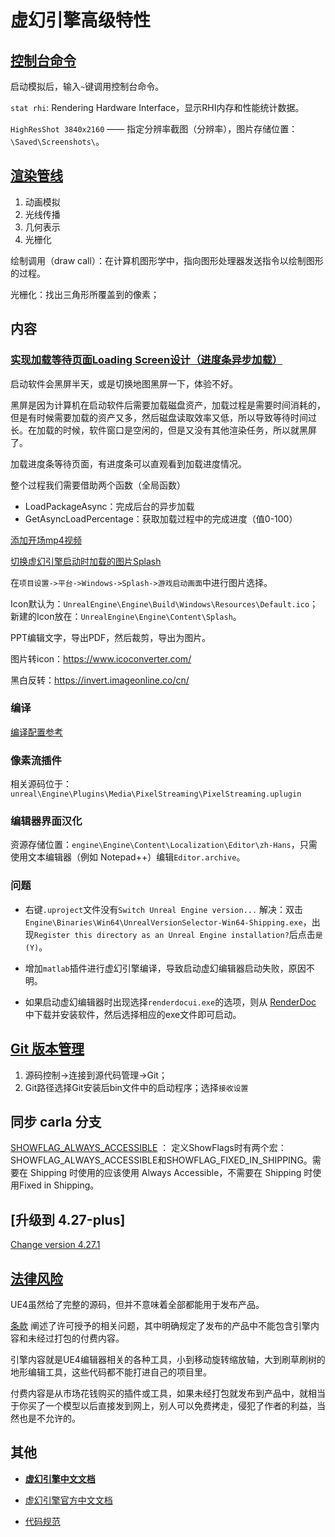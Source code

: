 # 虚幻引擎高级特性

## [控制台命令](https://blog.csdn.net/somnusand/article/details/115511383) 

启动模拟后，输入`~`键调用控制台命令。

`stat rhi`: Rendering Hardware Interface，显示RHI内存和性能统计数据。

`HighResShot 3840x2160` —— 指定分辨率截图（分辨率），图片存储位置：`\Saved\Screenshots\`。


## [渲染管线](https://zhuanlan.zhihu.com/p/373995698) 

1. 动画模拟
2. 光线传播
3. 几何表示
4. 光栅化

绘制调用（draw call）：在计算机图形学中，指向图形处理器发送指令以绘制图形的过程。

光栅化：找出三角形所覆盖到的像素；

## 内容

### [实现加载等待页面Loading Screen设计（进度条异步加载）](https://www.uejoy.com/archives/1071)

启动软件会黑屏半天，或是切换地图黑屏一下，体验不好。

黑屏是因为计算机在启动软件后需要加载磁盘资产，加载过程是需要时间消耗的，但是有时候需要加载的资产又多，然后磁盘读取效率又低，所以导致等待时间过长。在加载的时候，软件窗口是空闲的，但是又没有其他渲染任务，所以就黑屏了。


加载进度条等待页面，有进度条可以直观看到加载进度情况。

整个过程我们需要借助两个函数（全局函数）

* LoadPackageAsync：完成后台的异步加载
* GetAsyncLoadPercentage：获取加载过程中的完成进度（值0-100）


[添加开场mp4视频](https://blog.csdn.net/qq_25580197/article/details/73460060)

[切换虚幻引擎启动时加载的图片Splash](https://blog.csdn.net/qq_31263521/article/details/80567736)

在`项目设置->平台->Windows->Splash->游戏启动画面`中进行图片选择。

Icon默认为：`UnrealEngine\Engine\Build\Windows\Resources\Default.ico`；
新建的Icon放在：`UnrealEngine\Engine\Content\Splash`。

PPT编辑文字，导出PDF，然后裁剪，导出为图片。

图片转icon：https://www.icoconverter.com/

黑白反转：https://invert.imageonline.co/cn/

### 编译
[编译配置参考](https://docs.unrealengine.com/4.26/zh-CN/ProductionPipelines/DevelopmentSetup/BuildConfigurations/)

### 像素流插件
相关源码位于：`unreal\Engine\Plugins\Media\PixelStreaming\PixelStreaming.uplugin`

### 编辑器界面汉化
资源存储位置：`engine\Engine\Content\Localization\Editor\zh-Hans`，只需使用文本编辑器（例如 Notepad++）编辑`Editor.archive`。

### 问题
* 右键`.uproject`文件没有`Switch Unreal Engine version...`
解决：双击`Engine\Binaries\Win64\UnrealVersionSelector-Win64-Shipping.exe`，出现`Register this directory as an Unreal Engine installation?`后点击`是(Y)`。

* 增加`matlab`插件进行虚幻引擎编译，导致启动虚幻编辑器启动失败，原因不明。

* 如果启动虚幻编辑器时出现选择`renderdocui.exe`的选项，则从 [RenderDoc](https://renderdoc.org/) 中下载并安装软件，然后选择相应的exe文件即可启动。



## [Git 版本管理](https://zhuanlan.zhihu.com/p/104197715)

1. 源码控制->连接到源代码管理->Git；
2. Git路径选择Git安装后bin文件中的启动程序；选择`接收设置`


## 同步 carla 分支
[SHOWFLAG_ALWAYS_ACCESSIBLE](https://github.com/CarlaUnreal/UnrealEngine/commit/3c2c1f84f16d1474f1aa8eb0ccb651bc7aac231a) ：
定义ShowFlags时有两个宏：SHOWFLAG_ALWAYS_ACCESSIBLE和SHOWFLAG_FIXED_IN_SHIPPING。需要在 Shipping 时使用的应该使用 Always Accessible，不需要在 Shipping 时使用Fixed in Shipping。


## [升级到 4.27-plus]

[Change version 4.27.1](https://github.com/EpicGames/UnrealEngine/commits/4.27-plus/?before=c79de00e3ba31b0b96220f8a0591a93d6770a3e3+665)


## [法律风险](https://www.3dcat.live/share/ue4-vsualization-software/) 

UE4虽然给了完整的源码，但并不意味着全部都能用于发布产品。

[条款](https://www.unrealengine.com/en-US/eula/publishing) 阐述了许可授予的相关问题，其中明确规定了发布的产品中不能包含引擎内容和未经过打包的付费内容。

引擎内容就是UE4编辑器相关的各种工具，小到移动旋转缩放轴，大到刷草刷树的地形编辑工具，这些代码都不能打进自己的项目里。

付费内容是从市场花钱购买的插件或工具，如果未经打包就发布到产品中，就相当于你买了一个模型以后直接发到网上，别人可以免费拷走，侵犯了作者的利益，当然也是不允许的。


## 其他 
- [__虚幻引擎中文文档__](https://bitbucket.org/openhutb/engine_doc/src/master/)

- [虚幻引擎官方中文文档](https://www.unrealengine.com/zh-CN/uses/simulation)

- [代码规范](https://dev.epicgames.com/documentation/zh-cn/unreal-engine/epic-cplusplus-coding-standard-for-unreal-engine)





